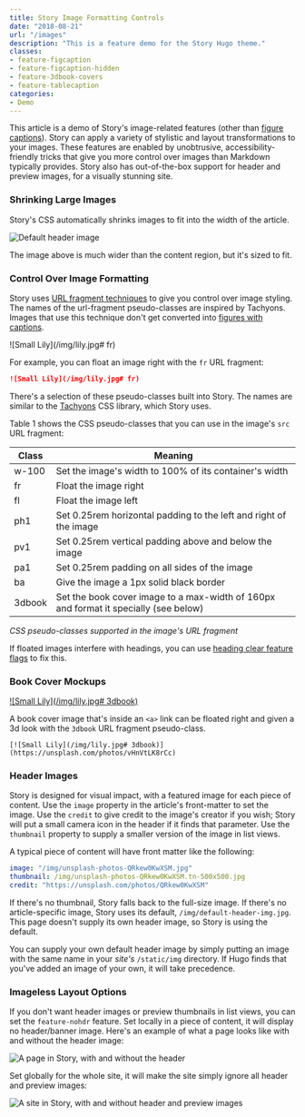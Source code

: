 ```yaml
---
title: Story Image Formatting Controls
date: "2018-08-21"
url: "/images"
description: "This is a feature demo for the Story Hugo theme."
classes:
- feature-figcaption
- feature-figcaption-hidden
- feature-3dbook-covers
- feature-tablecaption
categories:
- Demo
---
```

This article is a demo of Story's image-related features (other than [figure captions](/figures)).
Story can apply a variety of stylistic and layout transformations to your images.
These features are enabled by unobtrusive, accessibility-friendly tricks that give you more control over images than Markdown typically provides.
Story also has out-of-the-box support for header and preview images, for a visually stunning site.
<!--more-->

### Shrinking Large Images

Story's CSS automatically shrinks images to fit into the width of the article.

![Default header image](/img/default-header-img.jpg)

The image above is much wider than the content region, but it's sized to fit.

### Control Over Image Formatting

Story uses [URL fragment
techniques](https://www.xaprb.com/blog/how-to-style-images-with-markdown/) to
give you control over image styling.  The names of the url-fragment pseudo-classes are inspired by Tachyons.
Images that use this technique don't get converted into [figures with captions](/figures).

![Small Lily](/img/lily.jpg# fr)

For example, you can float an image right with the `fr` URL fragment:

```md
![Small Lily](/img/lily.jpg# fr)
```

There's a selection of these pseudo-classes built into Story.
The names are similar to the [Tachyons](http://tachyons.io/docs/) CSS library, which Story uses.

Table 1 shows the CSS pseudo-classes that you can use in the image's `src` URL fragment:

 Class | Meaning 
-------|----------
w-100 | Set the image's width to 100% of its container's width
fr | Float the image right
fl | Float the image left
ph1 | Set 0.25rem horizontal padding to the left and right of the image
pv1 | Set 0.25rem vertical padding above and below the image
pa1 | Set 0.25rem padding on all sides of the image
ba | Give the image a 1px solid black border
3dbook | Set the book cover image to a max-width of 160px and format it specially (see below)

_CSS pseudo-classes supported in the image's URL fragment_

If floated images interfere with headings, you can use [heading clear feature flags](/features) to fix this.

### Book Cover Mockups

[![Small Lily](/img/lily.jpg# 3dbook)](https://unsplash.com/photos/vHnVtLK8rCc)

A book cover image that's inside an `<a>` link can be floated right and given
a 3d look with the `3dbook` URL fragment pseudo-class. 

```
[![Small Lily](/img/lily.jpg# 3dbook)](https://unsplash.com/photos/vHnVtLK8rCc)
```

### Header Images

Story is designed for visual impact, with a featured image for each piece of content.
Use the `image` property in the article's front-matter to set the image.
Use the `credit` to give credit to the image's creator if you wish; Story will put a small camera icon in the header if it finds that parameter.
Use the `thumbnail` property to supply a smaller version of the image in list views.

A typical piece of content will have front matter like the following:

```yaml
image: "/img/unsplash-photos-QRkew0KwXSM.jpg"
thumbnail: /img/unsplash-photos-QRkew0KwXSM.tn-500x500.jpg
credit: "https://unsplash.com/photos/QRkew0KwXSM"
```

If there's no thumbnail, Story falls back to the full-size image.
If there's no article-specific image, Story uses its default, `/img/default-header-img.jpg`.
This page doesn't supply its own header image, so Story is using the default.

You can supply your own default header image by simply putting an image with the same name in your *site's* `/static/img` directory.
If Hugo finds that you've added an image of your own, it will take precedence.

### Imageless Layout Options

If you don't want header images or preview thumbnails in list views, you can set
the `feature-nohdr` feature. Set locally in a piece of content, it will display
no header/banner image. Here's an example of what a page looks like with and
without the header image:

![A page in Story, with and without the header](/img/page-header-formatting.png)

Set globally for the whole site, it will make the site simply ignore all header
and preview images:

![A site in Story, with and without header and preview images](/img/site-header-formatting.png)
